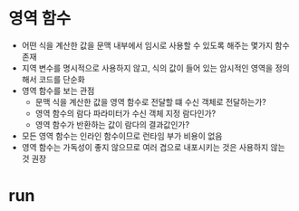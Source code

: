 # 영역 함수
- 어떤 식을 계산한 값을 문맥 내부에서 임시로 사용할 수 있도록 해주는 몇가지 함수 존재
- 지역 변수를 명시적으로 사용하지 않고, 식의 값이 들어 있는 암시적인 영역을 정의해서 코드를 단순화
- 영역 함수를 보는 관점
  - 문맥 식을 계산한 값을 영역 함수로 전달할 떄 수신 객체로 전달하는가?
  - 영역 함수의 람다 파라미터가 수신 객체 지정 람다인가?
  - 영역 함수가 반환하는 값이 람다의 결과값인가?
- 모든 영역 함수는 인라인 함수이므로 런타임 부가 비용이 없음
- 영역 함수는 가독성이 좋지 않으므로 여러 겹으로 내포시키는 것은 사용하지 않는 것 권장

# run 